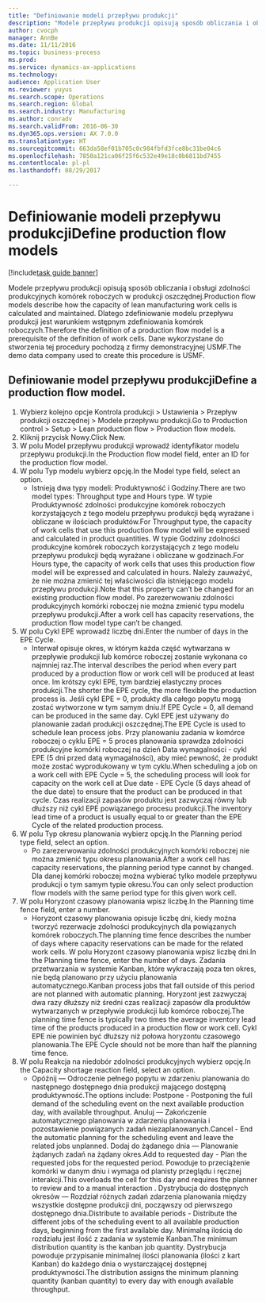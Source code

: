 ```yaml
--- 
title: "Definiowanie modeli przepływu produkcji"
description: "Modele przepływu produkcji opisują sposób obliczania i obsługi zdolności produkcyjnych komórek roboczych w produkcji oszczędnej."
author: cvocph
manager: AnnBe
ms.date: 11/11/2016
ms.topic: business-process
ms.prod: 
ms.service: dynamics-ax-applications
ms.technology: 
audience: Application User
ms.reviewer: yuyus
ms.search.scope: Operations
ms.search.region: Global
ms.search.industry: Manufacturing
ms.author: conradv
ms.search.validFrom: 2016-06-30
ms.dyn365.ops.version: AX 7.0.0
ms.translationtype: HT
ms.sourcegitcommit: 663da58ef01b705c0c984fbfd3fce8bc31be04c6
ms.openlocfilehash: 7850a121ca06f25f6c532e49e18c0b6811bd7455
ms.contentlocale: pl-pl
ms.lasthandoff: 08/29/2017

---
```

# <a name="define-production-flow-models"></a><span data-ttu-id="85f48-103">Definiowanie modeli przepływu produkcji</span><span class="sxs-lookup"><span data-stu-id="85f48-103">Define production flow models</span></span>

[!include[task guide banner](../../includes/task-guide-banner.md)]

<span data-ttu-id="85f48-104">Modele przepływu produkcji opisują sposób obliczania i obsługi zdolności produkcyjnych komórek roboczych w produkcji oszczędnej.</span><span class="sxs-lookup"><span data-stu-id="85f48-104">Production flow models describe how the capacity of lean manufacturing work cells is calculated and maintained.</span></span> <span data-ttu-id="85f48-105">Dlatego zdefiniowanie modelu przepływu produkcji jest warunkiem wstępnym zdefiniowania komórek roboczych.</span><span class="sxs-lookup"><span data-stu-id="85f48-105">Therefore the definition of a production flow model is a prerequisite of the definition of work cells.</span></span> <span data-ttu-id="85f48-106">Dane wykorzystane do stworzenia tej procedury pochodzą z firmy demonstracyjnej USMF.</span><span class="sxs-lookup"><span data-stu-id="85f48-106">The demo data company used to create this procedure is USMF.</span></span>


## <a name="define-a-production-flow-model"></a><span data-ttu-id="85f48-107">Definiowanie model przepływu produkcji</span><span class="sxs-lookup"><span data-stu-id="85f48-107">Define a production flow model.</span></span> 
1. <span data-ttu-id="85f48-108">Wybierz kolejno opcje Kontrola produkcji > Ustawienia > Przepływ produkcji oszczędnej > Modele przepływu produkcji.</span><span class="sxs-lookup"><span data-stu-id="85f48-108">Go to Production control > Setup > Lean production flow > Production flow models.</span></span>
2. <span data-ttu-id="85f48-109">Kliknij przycisk Nowy.</span><span class="sxs-lookup"><span data-stu-id="85f48-109">Click New.</span></span>
3. <span data-ttu-id="85f48-110">W polu Model przepływu produkcji wprowadź identyfikator modelu przepływu produkcji.</span><span class="sxs-lookup"><span data-stu-id="85f48-110">In the Production flow model field, enter an ID for the production flow model.</span></span>
4. <span data-ttu-id="85f48-111">W polu Typ modelu wybierz opcję.</span><span class="sxs-lookup"><span data-stu-id="85f48-111">In the Model type field, select an option.</span></span>
    * <span data-ttu-id="85f48-112">Istnieją dwa typy modeli: Produktywność i Godziny.</span><span class="sxs-lookup"><span data-stu-id="85f48-112">There are two model types: Throughput type and Hours type.</span></span> <span data-ttu-id="85f48-113">W typie Produktywność zdolności produkcyjne komórek roboczych korzystających z tego modelu przepływu produkcji będą wyrażane i obliczane w ilościach produktów.</span><span class="sxs-lookup"><span data-stu-id="85f48-113">For Throughput type, the capacity of work cells that use this production flow model will be expressed and calculated in product quantities.</span></span> <span data-ttu-id="85f48-114">W typie Godziny zdolności produkcyjne komórek roboczych korzystających z tego modelu przepływu produkcji będą wyrażane i obliczane w godzinach.</span><span class="sxs-lookup"><span data-stu-id="85f48-114">For Hours type, the capacity of work cells that uses this production flow model will be expressed and calculated in hours.</span></span> <span data-ttu-id="85f48-115">Należy zauważyć, że nie można zmienić tej właściwości dla istniejącego modelu przepływu produkcji.</span><span class="sxs-lookup"><span data-stu-id="85f48-115">Note that this property can’t be changed for an existing production flow model.</span></span> <span data-ttu-id="85f48-116">Po zarezerwowaniu zdolności produkcyjnych komórki roboczej nie można zmienić typu modelu przepływu produkcji.</span><span class="sxs-lookup"><span data-stu-id="85f48-116">After a work cell has capacity reservations, the production flow model type can’t be changed.</span></span>  
5. <span data-ttu-id="85f48-117">W polu Cykl EPE wprowadź liczbę dni.</span><span class="sxs-lookup"><span data-stu-id="85f48-117">Enter the number of days in the EPE Cycle.</span></span>
    * <span data-ttu-id="85f48-118">Interwał opisuje okres, w którym każda część wytwarzana w przepływie produkcji lub komórce roboczej zostanie wykonana co najmniej raz.</span><span class="sxs-lookup"><span data-stu-id="85f48-118">The interval describes the period when every part produced by a production flow or work cell will be produced at least once.</span></span> <span data-ttu-id="85f48-119">Im krótszy cykl EPE, tym bardziej elastyczny proces produkcji.</span><span class="sxs-lookup"><span data-stu-id="85f48-119">The shorter the EPE cycle, the more flexible the production process is.</span></span> <span data-ttu-id="85f48-120">Jeśli cykl EPE = 0, produkty dla całego popytu mogą zostać wytworzone w tym samym dniu.</span><span class="sxs-lookup"><span data-stu-id="85f48-120">If EPE Cycle = 0, all demand can be produced in the same day.</span></span> <span data-ttu-id="85f48-121">Cykl EPE jest używany do planowanie zadań produkcji oszczędnej.</span><span class="sxs-lookup"><span data-stu-id="85f48-121">The EPE Cycle is used to schedule lean process jobs.</span></span> <span data-ttu-id="85f48-122">Przy planowaniu zadania w komórce roboczej o cyklu EPE = 5 proces planowania sprawdza zdolności produkcyjne komórki roboczej na dzień Data wymagalności - cykl EPE (5 dni przed datą wymagalności), aby mieć pewność, że produkt może zostać wyprodukowany w tym cyklu.</span><span class="sxs-lookup"><span data-stu-id="85f48-122">When scheduling a job on a work cell with EPE Cycle = 5, the scheduling process will look for capacity on the work cell at Due date - EPE Cycle (5 days ahead of the due date) to ensure that the product can be produced in that cycle.</span></span> <span data-ttu-id="85f48-123">Czas realizacji zapasów produktu jest zazwyczaj równy lub dłuższy niż cykl EPE powiązanego procesu produkcji.</span><span class="sxs-lookup"><span data-stu-id="85f48-123">The inventory lead time of a product is usually equal to or greater than the EPE Cycle of the related production process.</span></span>  
6. <span data-ttu-id="85f48-124">W polu Typ okresu planowania wybierz opcję.</span><span class="sxs-lookup"><span data-stu-id="85f48-124">In the Planning period type field, select an option.</span></span>
    * <span data-ttu-id="85f48-125">Po zarezerwowaniu zdolności produkcyjnych komórki roboczej nie można zmienić typu okresu planowania.</span><span class="sxs-lookup"><span data-stu-id="85f48-125">After a work cell has capacity reservations, the planning period type cannot by changed.</span></span> <span data-ttu-id="85f48-126">Dla danej komórki roboczej można wybierać tylko modele przepływu produkcji o tym samym typie okresu.</span><span class="sxs-lookup"><span data-stu-id="85f48-126">You can only select production flow models with the same period type for this given work cell.</span></span>  
7. <span data-ttu-id="85f48-127">W polu Horyzont czasowy planowania wpisz liczbę.</span><span class="sxs-lookup"><span data-stu-id="85f48-127">In the Planning time fence field, enter a number.</span></span>
    * <span data-ttu-id="85f48-128">Horyzont czasowy planowania opisuje liczbę dni, kiedy można tworzyć rezerwacje zdolności produkcyjnych dla powiązanych komórek roboczych.</span><span class="sxs-lookup"><span data-stu-id="85f48-128">The planning time fence describes the number of days where capacity reservations can be made for the related work cells.</span></span> <span data-ttu-id="85f48-129">W polu Horyzont czasowy planowania wpisz liczbę dni.</span><span class="sxs-lookup"><span data-stu-id="85f48-129">In the Planning time fence, enter the number of days.</span></span>   <span data-ttu-id="85f48-130">Zadania przetwarzania w systemie Kanban, które wykraczają poza ten okres, nie będą planowano przy użyciu planowania automatycznego.</span><span class="sxs-lookup"><span data-stu-id="85f48-130">Kanban process jobs that fall outside of this period are not planned with automatic planning.</span></span> <span data-ttu-id="85f48-131">Horyzont jest zazwyczaj dwa razy dłuższy niż średni czas realizacji zapasów dla produktów wytwarzanych w przepływie produkcji lub komórce roboczej.</span><span class="sxs-lookup"><span data-stu-id="85f48-131">The planning time fence is typically two times the average inventory lead time of the products produced in a production flow or work cell.</span></span> <span data-ttu-id="85f48-132">Cykl EPE nie powinien być dłuższy niż połowa horyzontu czasowego planowania.</span><span class="sxs-lookup"><span data-stu-id="85f48-132">The EPE Cycle should not be more than half the planning time fence.</span></span>     
8. <span data-ttu-id="85f48-133">W polu Reakcja na niedobór zdolności produkcyjnych wybierz opcję.</span><span class="sxs-lookup"><span data-stu-id="85f48-133">In the Capacity shortage reaction field, select an option.</span></span>
    * <span data-ttu-id="85f48-134">Opóźnij — Odroczenie pełnego popytu w zdarzeniu planowania do następnego dostępnego dnia produkcji mającego dostępną produktywność.</span><span class="sxs-lookup"><span data-stu-id="85f48-134">The options include:   Postpone - Postponing the full demand of the scheduling event on the next available production day, with available throughput.</span></span> <span data-ttu-id="85f48-135">Anuluj — Zakończenie automatycznego planowania w zdarzeniu planowania i pozostawienie powiązanych zadań niezaplanowanych.</span><span class="sxs-lookup"><span data-stu-id="85f48-135">Cancel - End the automatic planning for the scheduling event and leave the related jobs unplanned.</span></span>   <span data-ttu-id="85f48-136">Dodaj do żądanego dnia — Planowanie żądanych zadań na żądany okres.</span><span class="sxs-lookup"><span data-stu-id="85f48-136">Add to requested day - Plan the requested jobs for the requested period.</span></span> <span data-ttu-id="85f48-137">Powoduje to przeciążenie komórki w danym dniu i wymaga od planisty przeglądu i ręcznej interakcji.</span><span class="sxs-lookup"><span data-stu-id="85f48-137">This overloads the cell for this day and requires the planner to review and to a manual interaction .</span></span>   <span data-ttu-id="85f48-138">Dystrybucja do dostępnych okresów — Rozdział różnych zadań zdarzenia planowania między wszystkie dostępne produkcji dni, począwszy od pierwszego dostępnego dnia.</span><span class="sxs-lookup"><span data-stu-id="85f48-138">Distribute to available periods - Distribute the different jobs of the scheduling event to all available production days, beginning from the first available day.</span></span> <span data-ttu-id="85f48-139">Minimalną ilością do rozdziału jest ilość z zadania w systemie Kanban.</span><span class="sxs-lookup"><span data-stu-id="85f48-139">The minimum distribution quantity is the kanban job quantity.</span></span> <span data-ttu-id="85f48-140">Dystrybucja powoduje przypisanie minimalnej ilości planowania (ilości z kart Kanban) do każdego dnia o wystarczającej dostępnej produktywności.</span><span class="sxs-lookup"><span data-stu-id="85f48-140">The distribution assigns the minimum planning quantity (kanban quantity) to every day with enough available throughput.</span></span>  


